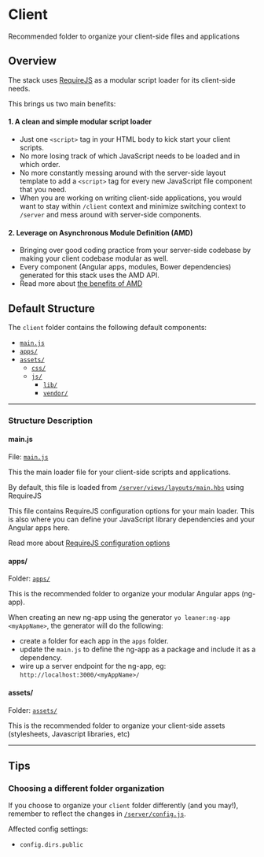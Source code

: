 # Client

Recommended folder to organize your client-side files and applications

## Overview
The stack uses [RequireJS](http://requirejs.org) as a modular script loader for its client-side needs.

This brings us two main benefits:

#### 1. A clean and simple modular script loader
* Just one ```<script>``` tag in your HTML body to kick start your client scripts.
* No more losing track of which JavaScript needs to be loaded and in which order.
* No more constantly messing around with the server-side layout template to add a ```<script>``` tag for every
new JavaScript file component that you need.
* When you are working on writing client-side applications, you would want to stay within ```/client``` context and minimize switching context to ```/server``` and mess around with server-side components.

#### 2. Leverage on Asynchronous Module Definition (AMD) 
* Bringing over good coding practice from your server-side codebase by making your client codebase modular as well.
* Every component (Angular apps, modules, Bower dependencies) generated for this stack uses the AMD API.
* Read more about [the benefits of AMD](http://requirejs.org/docs/whyamd.html)

## Default Structure

The ```client``` folder contains the following default components:

* [```main.js```](#mainjs)
* [```apps/```](#apps)
* [```assets/```](#assets)
    * [```css/```](assets/css/)
    * [```js/```](assets/js/)
        * [```lib/```](assets/js/lib/)
        * [```vendor/```](assets/js/vendor/)


------
### Structure Description

#### main.js
File: [```main.js```](main.js)

This the main loader file for your client-side scripts and applications.

By default, this file is loaded from [```/server/views/layouts/main.hbs```](../server/views/layouts/main.hbs) using RequireJS

This file contains RequireJS configuration options for your main loader. This is also where you can define your JavaScript library dependencies and your Angular apps here.

Read more about [RequireJS configuration options](http://requirejs.org/docs/api.html#config)

#### apps/
Folder: [```apps/```](apps/)

This is the recommended folder to organize your modular Angular apps (ng-app).
 
When creating an new ng-app using the generator ```yo leaner:ng-app <myAppName>```, 
the generator will do the following:

* create a folder for each app in the ```apps``` folder.
* update the ```main.js``` to define the ng-app as a package and include it as a dependency.
* wire up a server endpoint for the ng-app, eg: ```http://localhost:3000/<myAppName>/```

#### assets/
Folder: [```assets/```](assets/)

This is the recommended folder to organize your client-side assets (stylesheets, Javascript libraries, etc)

------

## Tips

### Choosing a different folder organization
If you choose to organize your ```client``` folder differently (and you may!), 
remember to reflect the changes in [```/server/config.js```](../server/config.js).

Affected config settings:

* ```config.dirs.public```

